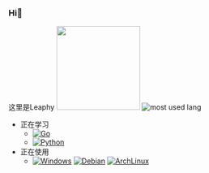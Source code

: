 <!--
**leaphye/leaphye** is a ✨ _special_ ✨ repository because its `README.md` (this file) appears on your GitHub profile.

Here are some ideas to get you started:

- 🔭 I’m currently working on ...
- 🌱 I’m currently learning ...
- 👯 I’m looking to collaborate on ...
- 🤔 I’m looking for help with ...
- 💬 Ask me about ...
- 📫 How to reach me: ...
- 😄 Pronouns: ...
- ⚡ Fun fact: ...
-->
### Hi👋
这里是Leaphy
<img src="https://github-readme-stats.vercel.app/api?username=leaphy-dev&layout=compact&theme=calm&hide_border=true&hide=issues&show_icons=true" height="165"/>
<img alt="most used lang" src="https://github-readme-stats.vercel.app/api/top-langs/?username=leaphy-dev&layout=compact&theme=calm&hide_border=true&langs_count=6&exclude_repo=bspart,uooc-plz-dont-pause&card_width=323"/>

- 正在学习
  - [![Go](https://img.shields.io/badge/-Go-00ACD7?style=flat-square&logo=Go&logoColor=fff)](https://golang.org/)
  - [![Python](https://img.shields.io/badge/-Python-FFBB00?style=flat-square&logo=Python&logoColor=fff)](https://www.python.org/)
- 正在使用
  - [![Windows](https://img.shields.io/badge/Windows11-0078d7?style=flat-square&logo=windows&logoColor=fff)](https://blogs.windows.com/)  [![Debian](https://img.shields.io/badge/-Debian-CE0056?logo=Debian&style=flat-square)](https://www.debian.org/)  [![ArchLinux](https://img.shields.io/badge/-ArchLinux-1793d1?style=flat-square&logo=ArchLinux&logoColor=fff)](https://archlinux.org/)  
